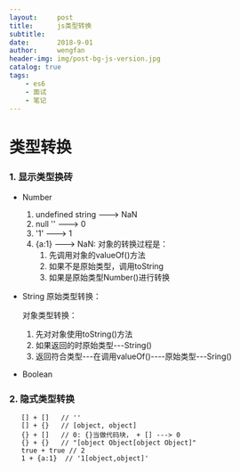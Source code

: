 ```yaml
---
layout:     post
title:      js类型转换
subtitle:   
date:       2018-9-01
author:     wengfan
header-img: img/post-bg-js-version.jpg
catalog: true
tags:
    - es6
    - 面试
    - 笔记
---
```

# 类型转换
### 1. 显示类型换砖
- Number
    1. undefined string ---> NaN
    2. null '' ---> 0
    3. '1' ---> 1
    4. {a:1} ---> NaN: 
        对象的转换过程是：
        1. 先调用对象的valueOf()方法
        2. 如果不是原始类型，调用toString
        3. 如果是原始类型Number()进行转换

- String
  原始类型转换：

  对象类型转换：
    1. 先对对象使用toString()方法
    2. 如果返回的时原始类型---String()
    3. 返回符合类型---在调用valueOf()----原始类型---Sring()
- Boolean

### 2. 隐式类型转换
```
   [] + []   // ''  
   [] + {}   // [object, object]
   {} + []   // 0: {}当做代码块， + [] ---> 0
   {} + {}   // "[object Object[object Object]"
   true + true // 2
   1 + {a:1}  // '1[object,object]'
```

